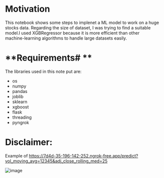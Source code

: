 # **Motivation**
This notebook shows some steps to implenet a ML model to work on a huge stocks data. Regarding the size of dataset, I was trying to find a suitable model.I used XGBRegressor because it is more efficient than other machine-learning algorithms to handle large datasets easily. 


# **Requirements# **
The libraries used in this note put are:

* os
* numpy
* pandas
* joblib
* sklearn
* xgboost
* flask
* threading
* pyngrok


# **Disclaimer:**
Example of 
https://7d4d-35-196-142-252.ngrok-free.app/predict?vol_moving_avg=12345&adj_close_rolling_med=25

![image](https://user-images.githubusercontent.com/11020050/235978329-5a03a8a4-8c59-41aa-a106-c5a073881d5c.png)

